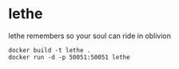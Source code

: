 # lethe
lethe remembers so your soul can ride in oblivion

~~~~
docker build -t lethe .
docker run -d -p 50051:50051 lethe
~~~~
